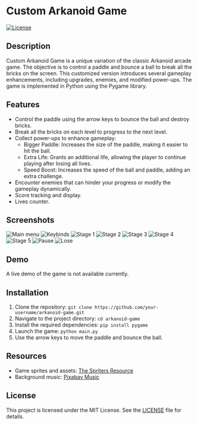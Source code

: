 # Custom Arkanoid Game

[![License](https://img.shields.io/badge/license-MIT-blue.svg)](https://opensource.org/licenses/MIT)

## Description

Custom Arkanoid Game is a unique variation of the classic Arkanoid arcade game. The objective is to control a paddle and bounce a ball to break all the bricks on the screen. This customized version introduces several gameplay enhancements, including upgrades, enemies, and modified power-ups. The game is implemented in Python using the Pygame library.

## Features

- Control the paddle using the arrow keys to bounce the ball and destroy bricks.
- Break all the bricks on each level to progress to the next level.
- Collect power-ups to enhance gameplay:
    - Bigger Paddle: Increases the size of the paddle, making it easier to hit the ball.
    - Extra Life: Grants an additional life, allowing the player to continue playing after losing all lives.
    - Speed Boost: Increases the speed of the ball and paddle, adding an extra challenge.
- Encounter enemies that can hinder your progress or modify the gameplay dynamically.
- Score tracking and display.
- Lives counter.

## Screenshots

![Main menu](screenshots/main.png)
![Keybinds](screenshots/keybinds.png)
![Stage 1](screenshots/game_stage1.png)
![Stage 2](screenshots/game_stage2.png)
![Stage 3](screenshots/game_stage3.png)
![Stage 4](screenshots/game_stage4.png)
![Stage 5](screenshots/game_stage5.png)
![Pause](screenshots/pause.png)
![Lose](screenshots/lose.png)

## Demo

A live demo of the game is not available currently.

## Installation

1. Clone the repository: `git clone https://github.com/your-username/arkanoid-game.git`
2. Navigate to the project directory: `cd arkanoid-game`
3. Install the required dependencies: `pip install pygame`
4. Launch the game: `python main.py`
5. Use the arrow keys to move the paddle and bounce the ball.

## Resources

- Game sprites and assets: [The Spriters Resource](https://www.spriters-resource.com/arcade/arkanoid/)
- Background music: [Pixabay Music](https://pixabay.com/pl/music/)

## License

This project is licensed under the MIT License. See the [LICENSE](LICENSE) file for details.
